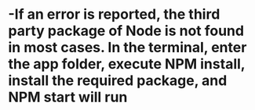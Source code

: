 # -If an error is reported, the third party package of Node is not found in most cases. In the terminal, enter the app folder, execute NPM install, install the required package, and NPM start will run
